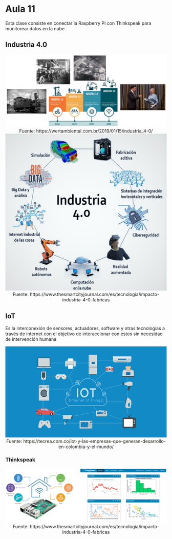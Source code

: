 <h1>Aula 11</h1>

Esta clase consiste en conectar la Raspberry Pi con Thinkspeak para monitorear datos en la nube.

<h2>Industria 4.0</h2>

<div align="center">
<img src="Imagenes/image.png" alt="Revoluciones industriales"/>
<br>
<figcaption>Fuente: https://wertambiental.com.br/2019/01/15/industria_4-0/</figcaption>
</div>

<div align="center">
<img src="Imagenes/image-1.png" alt="Industria 4.0"/>
<br>
<figcaption>Fuente: https://www.thesmartcityjournal.com/es/tecnologia/impacto-industria-4-0-fabricas</figcaption>
</div>

<h2>IoT</h2>

Es la interconexión de sensores, actuadores, software y otras tecnologías a través de internet con el objetivo de interaccionar con estos sin necesidad de intervención humana

<div align="center">
<img src="Imagenes/image-2.png" alt="IoT"/>
<br>
<figcaption>Fuente: https://tecrea.com.co/iot-y-las-empresas-que-generan-desarrollo-en-colombia-y-el-mundo/</figcaption>
</div>

<h3>Thinkspeak</h3>

<div align="center">
<img src="Imagenes/image-3.png" alt="Thinkspeak"/>
<br>
<figcaption>Fuente: https://www.thesmartcityjournal.com/es/tecnologia/impacto-industria-4-0-fabricas</figcaption>
</div>
